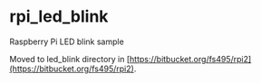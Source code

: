 # rpi_led_blink
Raspberry Pi LED blink sample

Moved to led_blink directory in [https://bitbucket.org/fs495/rpi2](https://bitbucket.org/fs495/rpi2).
